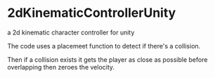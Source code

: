 # 2dKinematicControllerUnity
a 2d kinematic character controller for unity

The code uses a placemeet function to detect if there's a collision. 

Then if a collision exists it gets the player as close as possible before overlapping then
zeroes the velocity.
